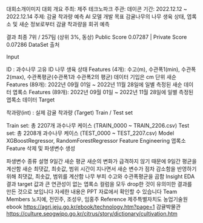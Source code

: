 대회소개이미지
대회 개요
주최: 제주 테크노파크
주관: 데이콘
기간: 2022.12.12 ~ 2022.12.14
주제: 감귤 착과량 예측 AI 모델 개발
목표
감귤나무의 나무 생육 상태, 엽록소 및 새순 정보로부터 감귤 착과량을 회귀 예측

결과
최종 7위 / 257팀 (상위 3%, 동상)
Public Score 0.07287 | Private Score 0.07286
DataSet
출처

Input

ID : 과수나무 고유 ID
나무 생육 상태 Features (4개): 수고(m), 수관폭1(min), 수관폭2(max), 수관폭평균(수관폭1과 수관폭2의 평균)
데이터 기입은 cm 단위
새순 Features (89개): 2022년 09월 01일 ~ 2022년 11월 28일에 일별 측정된 새순 데이터
엽록소 Features (89개): 2022년 09월 01일 ~ 2022년 11월 28일에 일별 측정된 엽록소 데이터
Target

착과량(int) : 실제 감귤 착과량 (Target)
Train / Test set

Train set: 총 2207개 과수나무 케이스 (TRAIN_0000 ~ TRAIN_2206.csv)
Test set: 총 2208개 과수나무 케이스 (TEST_0000 ~ TEST_2207.csv)
Model
XGBoostRegressor, RandomForestRegressor
Feature Engineering
엽록소 Feature 삭제 및 파생변수 생성

파생변수 종류	설명
9일간 새순 평균	새순의 변화가 급격하지 않기 때문에 9일간 평균을 계산함
새순 최댓값, 최솟값, 범위	시간이 지나면서 새순 변수가 점차 감소함을 반영하기 위해 최댓값, 최솟값, 범위를 계산함
나무 부피	수고와 수관폭평균을 곱함
Insight
EDA 결과 target 값과 큰 연관성이 없는 엽록소 컬럼을 모두 drop한 것이 유의미한 결과를 만든 것으로 보입니다
자세한 내용은 PPT 자료에서 확인할 수 있습니다
Team Members
노지예, 전민주, 조성우, 임홍주
Reference
제주특별자치도 농업기술원 ebook https://agri.jeju.go.kr/ebook/technology.htm?page=1
감귤박물관 https://culture.seogwipo.go.kr/citrus/story/dictionary/cultivation.htm
